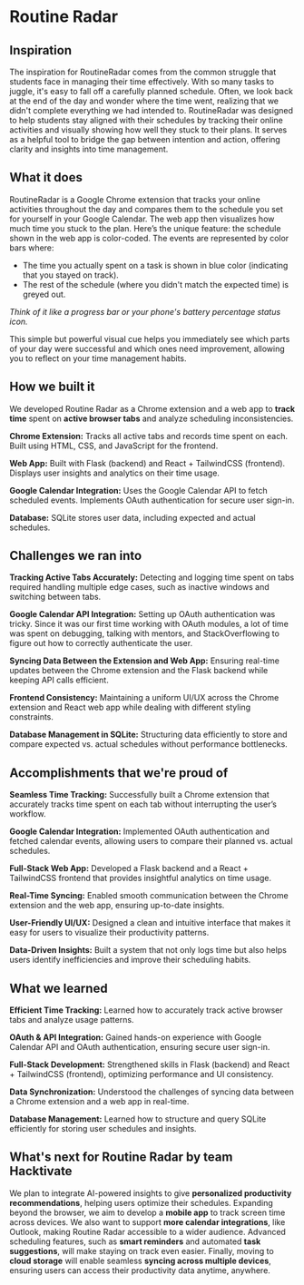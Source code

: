# Routine Radar

## Inspiration
The inspiration for RoutineRadar comes from the common struggle that students face in managing their time effectively. With so many tasks to juggle, it's easy to fall off a carefully planned schedule. Often, we look back at the end of the day and wonder where the time went, realizing that we didn't complete everything we had intended to. RoutineRadar was designed to help students stay aligned with their schedules by tracking their online activities and visually showing how well they stuck to their plans. It serves as a helpful tool to bridge the gap between intention and action, offering clarity and insights into time management.

## What it does
RoutineRadar is a Google Chrome extension that tracks your online activities throughout the day and compares them to the schedule you set for yourself in your Google Calendar. The web app then visualizes how much time you stuck to the plan.
Here’s the unique feature: the schedule shown in the web app is color-coded. The events are represented by color bars where:
* The time you actually spent on a task is shown in blue color (indicating that you stayed on track).
* The rest of the schedule (where you didn't match the expected time) is greyed out.

*Think of it like a progress bar or your phone's battery percentage status icon.*

This simple but powerful visual cue helps you immediately see which parts of your day were successful and which ones need improvement, allowing you to reflect on your time management habits.

## How we built it
We developed Routine Radar as a Chrome extension and a web app to __track time__ spent on __active browser tabs__ and analyze scheduling inconsistencies.

__Chrome Extension:__ Tracks all active tabs and records time spent on each.
Built using HTML, CSS, and JavaScript for the frontend.

__Web App:__ Built with Flask (backend) and React + TailwindCSS (frontend).
Displays user insights and analytics on their time usage.

__Google Calendar Integration:__ Uses the Google Calendar API to fetch scheduled events.
Implements OAuth authentication for secure user sign-in.

__Database:__ SQLite stores user data, including expected and actual schedules.

## Challenges we ran into
__Tracking Active Tabs Accurately:__ Detecting and logging time spent on tabs required handling multiple edge cases, such as inactive windows and switching between tabs.

__Google Calendar API Integration:__ Setting up OAuth authentication was tricky. Since it was our first time working with OAuth modules, a lot of time was spent on debugging, talking with mentors, and StackOverflowing to figure out how to correctly authenticate the user.

__Syncing Data Between the Extension and Web App:__ Ensuring real-time updates between the Chrome extension and the Flask backend while keeping API calls efficient.

__Frontend Consistency:__ Maintaining a uniform UI/UX across the Chrome extension and React web app while dealing with different styling constraints.

__Database Management in SQLite:__ Structuring data efficiently to store and compare expected vs. actual schedules without performance bottlenecks.


## Accomplishments that we're proud of
__Seamless Time Tracking:__ Successfully built a Chrome extension that accurately tracks time spent on each tab without interrupting the user’s workflow.

__Google Calendar Integration:__ Implemented OAuth authentication and fetched calendar events, allowing users to compare their planned vs. actual schedules.

__Full-Stack Web App:__ Developed a Flask backend and a React + TailwindCSS frontend that provides insightful analytics on time usage.

__Real-Time Syncing:__ Enabled smooth communication between the Chrome extension and the web app, ensuring up-to-date insights.

__User-Friendly UI/UX:__ Designed a clean and intuitive interface that makes it easy for users to visualize their productivity patterns.

__Data-Driven Insights:__ Built a system that not only logs time but also helps users identify inefficiencies and improve their scheduling habits.

## What we learned
__Efficient Time Tracking:__ Learned how to accurately track active browser tabs and analyze usage patterns.

__OAuth & API Integration:__ Gained hands-on experience with Google Calendar API and OAuth authentication, ensuring secure user sign-in.

__Full-Stack Development:__ Strengthened skills in Flask (backend) and React + TailwindCSS (frontend), optimizing performance and UI consistency.

__Data Synchronization:__ Understood the challenges of syncing data between a Chrome extension and a web app in real-time.

__Database Management:__ Learned how to structure and query SQLite efficiently for storing user schedules and insights.

## What's next for Routine Radar by team Hacktivate
We plan to integrate AI-powered insights to give **personalized productivity recommendations**, helping users optimize their schedules. Expanding beyond the browser, we aim to develop a **mobile app** to track screen time across devices. We also want to support **more calendar integrations**, like Outlook, making Routine Radar accessible to a wider audience. Advanced scheduling features, such as **smart reminders** and automated **task suggestions**, will make staying on track even easier. Finally, moving to **cloud storage** will enable seamless **syncing across multiple devices**, ensuring users can access their productivity data anytime, anywhere.
